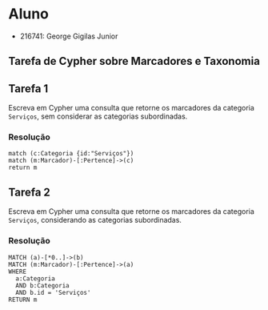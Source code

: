 # Aluno

- 216741: George Gigilas Junior

## Tarefa de Cypher sobre Marcadores e Taxonomia

## Tarefa 1

Escreva em Cypher uma consulta que retorne os marcadores da categoria `Serviços`, sem considerar as categorias subordinadas.

### Resolução

```cypher
match (c:Categoria {id:"Serviços"})
match (m:Marcador)-[:Pertence]->(c)
return m
```

## Tarefa 2

Escreva em Cypher uma consulta que retorne os marcadores da categoria `Serviços`, considerando as categorias subordinadas.

### Resolução

```cypher
MATCH (a)-[*0..]->(b)
MATCH (m:Marcador)-[:Pertence]->(a)
WHERE
  a:Categoria
  AND b:Categoria
  AND b.id = 'Serviços'
RETURN m
```
